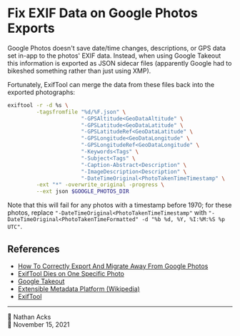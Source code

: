# Fix EXIF Data on Google Photos Exports

Google Photos doesn't save date/time changes, descriptions, or GPS data set in-app to the photos' EXIF data. Instead, when using Google Takeout this information is exported as JSON sidecar files (apparently Google had to bikeshed something rather than just using XMP).

Fortunately, ExifTool can merge the data from these files back into the exported photographs:

```bash
exiftool -r -d %s \
         -tagsfromfile "%d/%F.json" \
                       "-GPSAltitude<GeoDataAltitude" \
                       "-GPSLatitude<GeoDataLatitude" \
                       "-GPSLatitudeRef<GeoDataLatitude" \
                       "-GPSLongitude<GeoDataLongitude" \
                       "-GPSLongitudeRef<GeoDataLongitude" \
                       "-Keywords<Tags" \
                       "-Subject<Tags" \
                       "-Caption-Abstract<Description" \
                       "-ImageDescription<Description" \
                       "-DateTimeOriginal<PhotoTakenTimeTimestamp" \
         -ext "*" -overwrite_original -progress \
         --ext json $GOOGLE_PHOTOS_DIR
```

Note that this will fail for any photos with a timestamp before 1970; for these photos, replace `"-DateTimeOriginal<PhotoTakenTimeTimestamp"` with `"-DateTimeOriginal<PhotoTakenTimeFormatted" -d "%b %d, %Y, %I:%M:%S %p UTC"`.

## References

* [How To Correctly Export And Migrate Away From Google Photos](https://legault.me/post/correctly-migrate-away-from-google-photos-to-icloud)
* [ExifTool Dies on One Specific Photo](https://exiftool.org/forum/index.php?topic=10636.0)
* [Google Takeout](https://takeout.google.com/settings/takeout)
* [Extensible Metadata Platform (Wikipedia)](https://en.wikipedia.org/wiki/Extensible_Metadata_Platform)
* [ExifTool](https://exiftool.org/)

- - - -

<span aria-hidden="true">👤</span> Nathan Acks  
<span aria-hidden="true">📅</span> November 15, 2021

